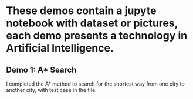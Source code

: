 # These demos contain a jupyte notebook with dataset or pictures, each demo presents a technology in Artificial Intelligence.

## Demo 1: A* Search
I completed the A* method to search for the shortest way from one city to another city, with test case in the file.
